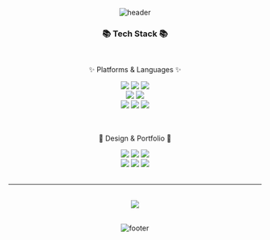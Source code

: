 <div align=center>

  ![header](https://capsule-render.vercel.app/api?type=waving&color=0:FFFB00,100:0FC700&height=300&text=welcome&fontSize=95&fontColor=FFFFFF&fontAlignY=35&animation=fadeIn&desc=Siyeon's%20GitHub&descSize=35&descAlignY=55)
  
</div>
<div align=center>
	<h3>📚 Tech Stack 📚</h3>
	<br/>
	<p>✨ Platforms & Languages ✨</p>
</div>
<div align="center">
	<img src="https://img.shields.io/badge/HTML5-E34F26?style=flat&logo=HTML5&logoColor=white" />
	<img src="https://img.shields.io/badge/CSS3-1572B6?style=flat&logo=CSS3&logoColor=white" />
	<img src="https://img.shields.io/badge/JavaScript-F7DF1E?style=flat&logo=JavaScript&logoColor=white" />
	<br>
	<img src="https://img.shields.io/badge/jQuery-0769AD?style=flat&logo=jQuery&logoColor=white" />
  	<img src="https://img.shields.io/badge/react-61DAFB?style=flat&logo=react&logoColor=white">
	<br>
  	<img src="https://img.shields.io/badge/git-F05032?style=flat&logo=git&logoColor=white">
	<img src="https://img.shields.io/badge/vue.js-4FC08D?style=flat&logo=vue.js&logoColor=white">
	<img src="https://img.shields.io/badge/Sass-CC6699?style=flate&logo=Sass&logoColor=white"/>

</div>
	<br>
<br>
<div align=center>
	<p>🎨 Design & Portfolio 🎨</p>
</div>
<div align=center>
  <img src="https://img.shields.io/badge/Adobe Illustrator-FF9A00?style=flat-square&logo=Adobe Illustrator&logoColor=white"/>
  <img src="https://img.shields.io/badge/Adobe XD-FF61F6?style=flat-square&logo=Adobe XD&logoColor=white"/>
  <img src="https://img.shields.io/badge/Adobe Photoshop-31A8FF?style=flat-square&logo=Adobe Photoshop&logoColor=white"/>
	<br>
	
<img src="https://img.shields.io/badge/Pigma-31A8FF?style=flat-square&logo=Pigma&logoColor=white"/>
  <img src="https://img.shields.io/badge/Mail-30B980?style=flat&logo=Gmail&logoColor=white" />
  <img src="https://img.shields.io/badge/Notion-000000?style=flat&logo=Notion&logoColor=white" />
	<br>
</div>
<br>
<hr/>
<br>
<div align=center>
<img src="https://github-readme-stats.vercel.app/api/top-langs/?username=rlatldus&layout=compact"><br><br>
</div>
<div align=center>
	
  ![footer](https://capsule-render.vercel.app/api?section=footer&type=waving&color=0:EEFF00,100:0FC700&height=150)
  
</div>
